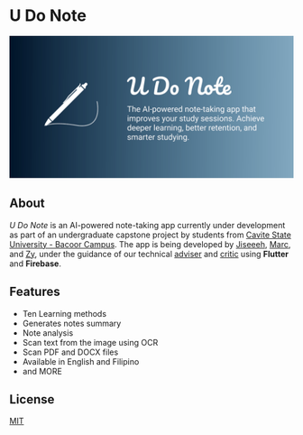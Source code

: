 # U Do Note

![Header](./assets/images/header.svg)

## About

*U Do Note* is an AI-powered note-taking app currently under development as part of an undergraduate capstone project by students from [Cavite State University - Bacoor Campus](https://cvsu.edu.ph/bacoor/). The app is being developed by [Jiseeeh](https://www.facebook.com/Jiseeeh/), [Marc](https://www.facebook.com/santosmarc14), and [Zy](https://www.facebook.com/Zywrin), under the guidance of our technical [adviser](https://www.facebook.com/) and [critic](https://www.facebook.com/) using **Flutter** and **Firebase**.

## Features

- Ten Learning methods
- Generates notes summary
- Note analysis
- Scan text from the image using OCR
- Scan PDF and DOCX files
- Available in English and Filipino
- and MORE

## License

[MIT](https://choosealicense.com/licenses/mit/)
